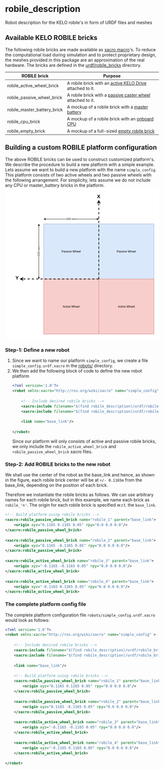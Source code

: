 # robile_description

Robot description for the KELO robile's in form of URDF files and meshes

## Available KELO ROBILE bricks

The following robile bricks are made available as [xacro macro](http://wiki.ros.org/xacro#Macros)'s. To reduce the computational load during simulation and to protect proprietary design, the meshes provided in this package are an approximation of the real hardware. The bricks are defined in the [urdf/robile_bricks](urdf/robile_bricks/) directory.

| ROBILE brick                | Purpose                                                                                                                            |
|-----------------------------|------------------------------------------------------------------------------------------------------------------------------------|
| robile_active_wheel_brick   | A robile brick with an [active KELO Drive](https://www.shop.kelo-robotics.com/product-page/active-wheel) attached to it.           |
| robile_passive_wheel_brick  | A robile brick with a [passive caster wheel](https://www.shop.kelo-robotics.com/product-page/passive-caster-wheel) attached to it. |
| robile_master_battery_brick | A mockup of a robile brick with a [master battery](https://www.shop.kelo-robotics.com/product-page/onboard-cpu)                    |
| robile_cpu_brick            | A mockup of a robile brick with an [onboard CPU](https://www.shop.kelo-robotics.com/product-page/onboard-cpu)                      |
| robile_empty_brick          | A mockup of a full-sized [empty robile brick](https://www.shop.kelo-robotics.com/product-page/full-sized-empty-brick)              |

## Building a custom ROBILE platform configuration

The above ROBILE bricks can be used to construct customized platform's. We describe the procedure to build a new platform with a simple example. Lets assume we want to build a new platform with the name `simple_config`. This platform consists of two active wheels and two passive wheels with the following arrangement. For simplicity, lets assume we do not include any CPU or master_battery bricks in the platform. <br> ![Simple config arrangement](docs/images/simple_config_example_layout.png)

### Step-1: Define a new robot
1. Since we want to name our platform `simple_config`, we create a file `simple_config.urdf.xacro` in the [robots/](robots/) directory.
2. We then add the following block of code to define the new robot platform
    ~~~ xml
    <?xml version='1.0'?>
    <robot xmlns:xacro="http://ros.org/wiki/xacro" name="simple_config" >

        <!-- Include desired robile bricks -->
        <xacro:include filename="$(find robile_description)/urdf/robile_bricks/robile_active_wheel_brick.urdf.xacro" />
        <xacro:include filename="$(find robile_description)/urdf/robile_bricks/robile_passive_wheel_brick.urdf.xacro" />

        <link name="base_link"/>

    </robot>
    ~~~
    Since our platform will only consists of active and passive robile bricks, we only include the `robile_active_wheel_brick` and `robile_passive_wheel_brick` xacro files.

### Step-2: Add ROBILE bricks to the new robot
We shall use the center of the robot as the base_link and hence, as shown in the figure, each robile brick center will be at `+/- 0.1165m` from the base_link, depending on the position of each brick.

Therefore we instantiate the robile bricks as follows. We can use arbitrary names for each robile brick, but in this example, we name each brick as `robile_'n'`. The origin for each robile brick is specified w.r.t. the `base_link`.

~~~ xml
<!-- Build platform using robile bricks -->
<xacro:robile_passive_wheel_brick name="robile_1" parent="base_link">
    <origin xyz="0.1165 0.1165 0.05" rpy="0.0 0.0 0.0"/>
</xacro:robile_passive_wheel_brick>

<xacro:robile_passive_wheel_brick name="robile_2" parent="base_link">
    <origin xyz="0.1165 -0.1165 0.05" rpy="0.0 0.0 0.0"/>
</xacro:robile_passive_wheel_brick>

<xacro:robile_active_wheel_brick name="robile_3" parent="base_link">
    <origin xyz="-0.1165 -0.1165 0.05" rpy="0.0 0.0 0.0"/>
</xacro:robile_active_wheel_brick>

<xacro:robile_active_wheel_brick name="robile_4" parent="base_link">
    <origin xyz="-0.1165 0.1165 0.05" rpy="0.0 0.0 0.0"/>
</xacro:robile_active_wheel_brick>
~~~

### The complete platform config file

The complete platform configuration file `robots/simple_config.urdf.xacro` would look as follows:

~~~ xml
<?xml version='1.0'?>
<robot xmlns:xacro="http://ros.org/wiki/xacro" name="simple_config" >

    <!-- Include desired robile bricks -->
    <xacro:include filename="$(find robile_description)/urdf/robile_bricks/robile_active_wheel_brick.urdf.xacro" />
    <xacro:include filename="$(find robile_description)/urdf/robile_bricks/robile_passive_wheel_brick.urdf.xacro" />

    <link name="base_link"/>

    <!-- Build platform using robile bricks -->
    <xacro:robile_passive_wheel_brick name="robile_1" parent="base_link">
        <origin xyz="0.1165 0.1165 0.05" rpy="0.0 0.0 0.0"/>
    </xacro:robile_passive_wheel_brick>

    <xacro:robile_passive_wheel_brick name="robile_2" parent="base_link">
        <origin xyz="0.1165 -0.1165 0.05" rpy="0.0 0.0 0.0"/>
    </xacro:robile_passive_wheel_brick>

    <xacro:robile_active_wheel_brick name="robile_3" parent="base_link">
        <origin xyz="-0.1165 -0.1165 0.05" rpy="0.0 0.0 0.0"/>
    </xacro:robile_active_wheel_brick>

    <xacro:robile_active_wheel_brick name="robile_4" parent="base_link">
        <origin xyz="-0.1165 0.1165 0.05" rpy="0.0 0.0 0.0"/>
    </xacro:robile_active_wheel_brick>

</robot>
~~~
